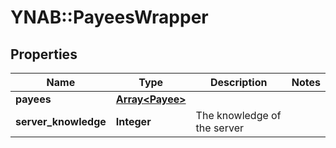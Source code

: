 # YNAB::PayeesWrapper

## Properties
Name | Type | Description | Notes
------------ | ------------- | ------------- | -------------
**payees** | [**Array&lt;Payee&gt;**](Payee.md) |  | 
**server_knowledge** | **Integer** | The knowledge of the server | 


